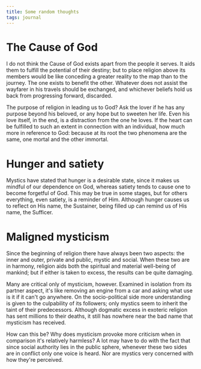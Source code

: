 ```yaml
---
title: Some random thoughts
tags: journal
---
```


# The Cause of God

I do not think the Cause of God exists apart from the people it serves.
It aids them to fulfill the potential of their destiny; but to place
religion above its members would be like conceding a greater reality to
the map than to the journey.  The one exists to benefit the other.
Whatever does not assist the wayfarer in his travels should be
exchanged, and whichever beliefs hold us back from progressing forward,
discarded.

The purpose of religion in leading us to God?  Ask the lover if he has
any purpose beyond his beloved, or any hope but to sweeten her life.
Even his love itself, in the end, is a distraction from the one he
loves.  If the heart can be fulfilled to such an extent in connection
with an individual, how much more in reference to God: because at its
root the two phenomena are the same, one mortal and the other immortal.

# Hunger and satiety

Mystics have stated that hunger is a desirable state, since it makes us
mindful of our dependence on God, whereas satiety tends to cause one to
become forgetful of God.  This may be true in some stages, but for
others everything, even satiety, is a reminder of Him.  Although hunger
causes us to reflect on His name, the Sustainer, being filled up can
remind us of His name, the Sufficer.

# Maligned mysticism

Since the beginning of religion there have always been two aspects: the
inner and outer, private and public, mystic and social.  When these two
are in harmony, religion aids both the spiritual and material well-being
of mankind; but if either is taken to excess, the results can be quite
damaging.

Many are critical only of mysticism, however.  Examined in isolation
from its partner aspect, it's like removing an engine from a car and
asking what use is it if it can't go anywhere.  On the socio-political
side more understanding is given to the culpability of its followers;
only mystics seem to inherit the taint of their predecessors.  Although
dogmatic excess in exoteric religion has sent millions to their deaths,
it still has nowhere near the bad name that mysticism has received.

How can this be?  Why does mysticism provoke more criticism when in
comparison it's relatively harmless?  A lot may have to do with the fact
that since social authority lies in the public sphere, whenever these
two sides are in conflict only one voice is heard.  Nor are mystics very
concerned with how they're perceived.


